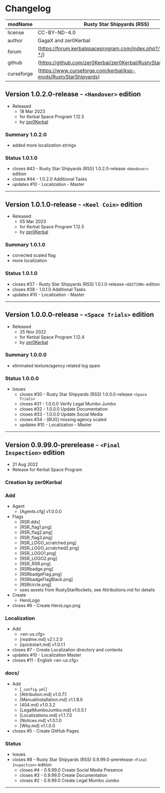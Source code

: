# Changelog  
  
| modName    | Rusty Star Shipyards (RSS)                                        |
| ---------- | ----------------------------------------------------------------- |
| license    | CC-BY-ND-4.0                                                      |
| author     | GagaX and zer0Kerbal                                              |
| forum      | (https://forum.kerbalspaceprogram.com/index.php?/topic/209456-*/) |
| github     | (https://github.com/zer0Kerbal/zer0Kerbal/RustyStarShipyards)     |
| curseforge | (https://www.curseforge.com/kerbal/ksp-mods/RustyStarShipyards)   |

## Version 1.0.2.0-release - `<Handover>` edition

* Released
  * 18 Mar 2023
  * for Kerbal Space Program 1.12.5
  * by [zer0Kerbal](https://github.com/zer0Kerbal)

### Summary 1.0.2.0

* added more localization strings

### Status 1.0.1.0

* closes #43 - Rusty Star Shipyards (RSS) 1.0.2.0-release `<Handover>` edition
* closes #44 - 1.0.2.0 Additional Tasks
* updates #10 - Localization - Master

---

## Version 1.0.1.0-release - `<Keel Coin>` edition

* Released
  * 05 Mar 2023
  * for Kerbal Space Program 1.12.5
  * by [zer0Kerbal](https://github.com/zer0Kerbal)

### Summary 1.0.1.0

* corrected scaled flag
* more localization

### Status 1.0.1.0

* closes #37 - Rusty Star Shipyards (RSS) 1.0.1.0-release `<EDITION>` edition
* closes #38 - 1.0.1.0 Additional Tasks
* updates #10 - Localization - Master

---

## Version 1.0.0.0-release - `<Space Trials>` edition

* Released
  * 25 Nov 2022
  * for Kerbal Space Program 1.12.4
  * by [zer0Kerbal](https://github.com/zer0Kerbal)

### Summary 1.0.0.0

* eliminated texture/agency related log spam

### Status 1.0.0.0

* Issues
  * closes #30 - Rusty Star Shipyards (RSS) 1.0.0.0-release `<Space Trials>`
  * closes #31 - 1.0.0.0 Verify Legal Mumbo Jumbo
  * closes #32 - 1.0.0.0 Update Documentation
  * closes #33 - 1.0.0.0 Update Social Media
  * closes #34 - [BUG] missing agency scaled
  * updates #10 - Localization - Master

---

## Version 0.9.99.0-prerelease - `<Final Inspection>` edition

* 21 Aug 2022
* Release for Kerbal Space Program

### Creation by zer0Kerbal

### Add

* Agent
  * [Agents.cfg] v1.0.0.0
* Flags
  * [RSR.dds]
  * [RSR_flag1.png]
  * [RSR_flag2.png]
  * [RSR_flag3.png]
  * [RSR_LOGO_scratched.png]
  * [RSR_LOGO_scratched2.png]
  * [RSR_LOGO1.png]
  * [RSR_LOGO2.png]
  * [RSR_RSR.png]
  * [RSRbadge.png]
  * [RSRbadgeFlag.png]
  * [RSRbadgeFlagBlack.png]
  * [RSRcircle.png]
  * uses assets from RustyStarRockets, see Attributions.md for details
* Create
  * HeroLogo
* closes #6 - Create HeroLogo.png

### Localization

* Add
  * <en-us.cfg>
  * [readme.md] v2.1.2.0
  * [quickstart.md] v1.0.1.1
* closes #7 - Create Localization directory and contents
* updates #10 - Localization Master
* closes #11 - English <en-us.cfg>

### docs/

* Add
  * [`_config.yml`]
  * [Attribution.md] v1.0.7.1
  * [ManualInstallation.md] v1.1.8.0
  * [404.md] v1.0.3.2
  * [LegalMumboJumbo.md] v1.0.5.1
  * [Localizations.md] v1.1.7.0
  * [Notices.md] v1.0.1.0
  * [Why.md] v1.1.0.0
* closes #5 - Create GitHub Pages

### Status

* Issues
* closes #8 - Rusty Star Shipyards (RSS) 0.9.99.0-prerelease `<Final Inspection>` edition
  * closes #4 - 0.9.99.0 Create Social Media Presence
  * closes #3 - 0.9.99.0 Create Documentation
  * closes #2 - 0.9.99.0 Create Legal Mumbo Jumbo

---
